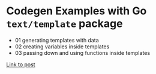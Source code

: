 # Codegen Examples with Go `text/template` package

- 01 generating templates with data
- 02 creating variables inside templates
- 03 passing down and using functions inside templates

[Link to post](https://tompston.pages.dev/blog/guide-to-go-code-generation)
